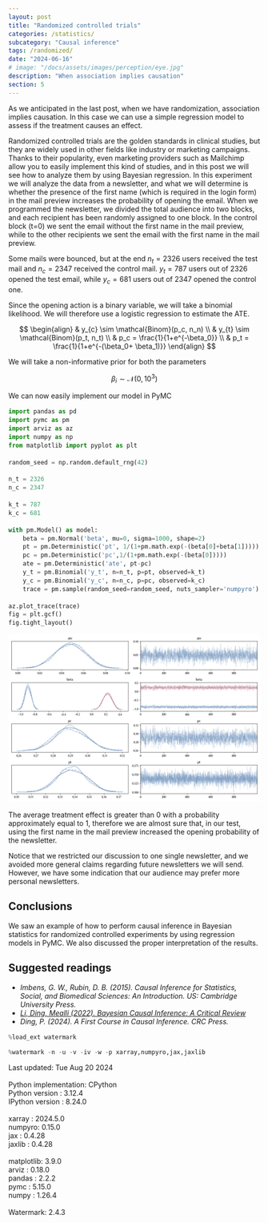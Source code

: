 ```yaml
---
layout: post
title: "Randomized controlled trials"
categories: /statistics/
subcategory: "Causal inference"
tags: /randomized/
date: "2024-06-16"
# image: "/docs/assets/images/perception/eye.jpg"
description: "When association implies causation"
section: 5
---
```


As we anticipated in the last post, when we have randomization, association
implies causation.
In this case we can use a simple regression model to assess if the treatment
causes an effect.

Randomized controlled trials are the golden standards in clinical studies,
but they are widely used in other fields like industry or marketing
campaigns.
Thanks to their popularity, even marketing providers such as Mailchimp allow you
to easily implement this kind of studies, and in this post we will see how
to analyze them by using Bayesian regression.
In this experiment we will analyze the data from a newsletter, and what we will
determine is whether the presence of the first name (which is required
in the login form) in the mail preview increases the probability of opening the
email.
When we programmed the newsletter, we divided the total audience into
two blocks, and each recipient has been randomly assigned to one block.
In the control block (t=0) we sent the email without the first name in the mail
preview, while to the other recipients we sent the email with the first name
in the mail preview.

Some mails were bounced, but at the end $n_t = 2326$ users received the test mail
and $n_c = 2347$ received the control mail.
$y_t = 787$ users out of 2326 opened the test email, while $y_c=681$ users out
of 2347 opened the control one.

Since the opening action is a binary variable, we will take
a binomial likelihood.
We will therefore use a logistic regression to estimate the ATE.

$$
\begin{align}
&
y_{c} \sim \mathcal{Binom}(p_c, n_n)
\\
&
y_{t} \sim \mathcal{Binom}(p_t, n_t)
\\
&
p_c = \frac{1}{1+e^{-\beta_0}}
\\
&
p_t = \frac{1}{1+e^{-(\beta_0+ \beta_1)}}
\end{align}
$$

We will take a non-informative prior for both the parameters

$$
\beta_i \sim \mathcal{N}(0, 10^3)
$$

We can now easily implement our model in PyMC

```python
import pandas as pd
import pymc as pm
import arviz as az
import numpy as np
from matplotlib import pyplot as plt

random_seed = np.random.default_rng(42)

n_t = 2326
n_c = 2347

k_t = 787
k_c = 681

with pm.Model() as model:
    beta = pm.Normal('beta', mu=0, sigma=1000, shape=2)
    pt = pm.Deterministic('pt', 1/(1+pm.math.exp(-(beta[0]+beta[1]))))
    pc = pm.Deterministic('pc',1/(1+pm.math.exp(-(beta[0]))))
    ate = pm.Deterministic('ate', pt-pc)
    y_t = pm.Binomial('y_t', n=n_t, p=pt, observed=k_t)
    y_c = pm.Binomial('y_c', n=n_c, p=pc, observed=k_c)
    trace = pm.sample(random_seed=random_seed, nuts_sampler='numpyro')

az.plot_trace(trace)
fig = plt.gcf()
fig.tight_layout()
```

![The trace of our model](/docs/assets/images/statistics/randomized/trace.webp)

The average treatment effect is greater than 0 with a probability
approximately equal to 1,
therefore we are almost sure that, in our test,
using the first name in the mail preview increased the opening
probability of the newsletter.

Notice that we restricted our discussion to one single newsletter, and we
avoided more general claims regarding future newsletters we will send.
However, we have some indication that our audience may prefer more
personal newsletters.

## Conclusions

We saw an example of how to perform causal inference in Bayesian statistics for randomized controlled experiments
by using regression models in PyMC. We also discussed the proper interpretation of the results.


## Suggested readings

- <cite>Imbens, G. W., Rubin, D. B. (2015). Causal Inference for Statistics, Social, and Biomedical Sciences: An Introduction. US: Cambridge University Press.<cite>
- <cite><a href='https://arxiv.org/pdf/2206.15460.pdf'>Li, Ding, Mealli (2022). Bayesian Causal Inference: A Critical Review</a></cite>
- <cite>Ding, P. (2024). A First Course in Causal Inference. CRC Press.</cite>

```python
%load_ext watermark
```

```python
%watermark -n -u -v -iv -w -p xarray,numpyro,jax,jaxlib
```

<div class="code">
Last updated: Tue Aug 20 2024
<br>

<br>
Python implementation: CPython
<br>
Python version       : 3.12.4
<br>
IPython version      : 8.24.0
<br>

<br>
xarray : 2024.5.0
<br>
numpyro: 0.15.0
<br>
jax    : 0.4.28
<br>
jaxlib : 0.4.28
<br>

<br>
matplotlib: 3.9.0
<br>
arviz     : 0.18.0
<br>
pandas    : 2.2.2
<br>
pymc      : 5.15.0
<br>
numpy     : 1.26.4
<br>

<br>
Watermark: 2.4.3
<br>
</div>  
